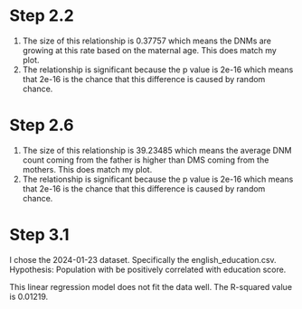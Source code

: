 # Step 2.2

1. The size of this relationship is 0.37757 which means the DNMs are growing
at this rate based on the maternal age. This does match my plot. 
2. The relationship is significant because the p value is 2e-16 which means that
2e-16 is the chance that this difference is caused by random chance.

# Step 2.6

1. The size of this relationship is 39.23485 which means the average DNM count
coming from the father is higher than DMS coming from the mothers. This does match my plot.     
2. The relationship is significant because the p value is 2e-16 which means that
2e-16 is the chance that this difference is caused by random chance.

# Step 3.1
I chose the 2024-01-23 dataset. Specifically the english_education.csv.
Hypothesis: Population with be positively correlated with education score.

This linear regression model does not fit the data well. The R-squared value is
0.01219. 
